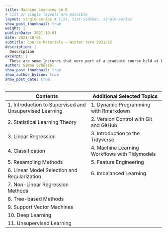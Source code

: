 ```yaml
---
title: Machine Learning in R
# list or single layouts are possible
layout: single-series # list, list-sidebar, single-series
show_post_thumbnail: true
weight: 1
publishDate: 2021-10-01
date: 2021-10-01
subtitle: Course Materials – Winter term 2021/22
description: |
  Description
excerpt: |
  These are some lectures that were part of a graduate course held at University of Münster, School of Business and Economics (winter term 2021/22). 🎓
author: Simon Schölzel
show_post_thumbnail: true
show_author_byline: true
show_post_date: true
---
```

| **Contents**                                             | **Additional Selected Topics**                  |
|----------------------------------------------------------|-------------------------------------------------|
| 1. Introduction to Supervised and Unsupervised Learning  | 1. Dynamic Programming with Rmarkdown           |
| 2. Statistical Learning Theory                           | 2. Version Control with Git and GitHub          |
| 3. Linear Regression                                     | 3. Introduction to the Tidyverse                |
| 4. Classification                                        | 4. Machine Learning Workflows with Tidymodels   |
| 5. Resampling Methods                                    | 5. Feature Engineering                          |
| 6. Linear Model Selection and Regularization             | 6. Imbalanced Learning                          |
| 7. Non-Linear Regression Methods                         |                                                 |
| 8. Tree-based Methods                                    |                                                 |
| 9. Support Vector Machines                               |                                                 |
| 10. Deep Learning                                        |                                                 |
| 11. Unsupervised Learning                                |                                                 |
